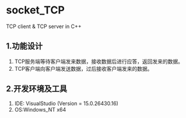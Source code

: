 # socket_TCP
TCP client &amp; TCP server in C++

## 1.功能设计

1.   TCP服务端等待客户端发来数据，接收数据后进行应答，返回发来的数据。
2.   TCP客户端向客户端发送数据，过后接收客户端发来的数据。


## 2.开发环境及工具

1.   IDE: VisualStudio (Version = 15.0.26430.16)
2.   OS:Windows_NT x64
